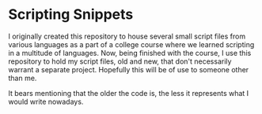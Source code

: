 # Scripting Snippets

I originally created this repository to house several small script files from various languages as a part of a college course where we learned scripting in a multitude of languages. Now, being finished with the course, I use this repository to hold my script files, old and new, that don't necessarily warrant a separate project. Hopefully this will be of use to someone other than me.

It bears mentioning that the older the code is, the less it represents what I would write nowadays.
